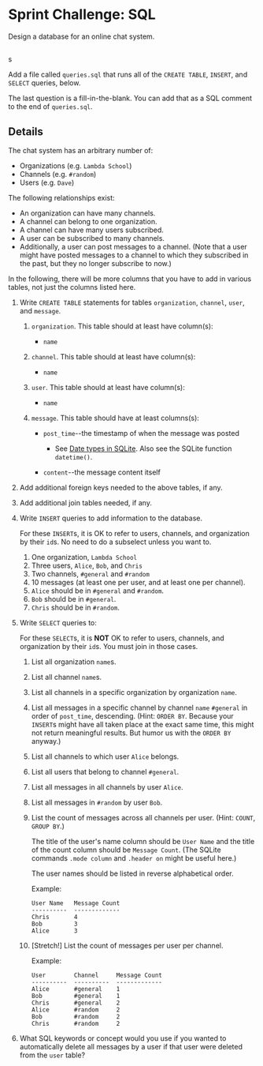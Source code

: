 # Sprint Challenge: SQL

Design a database for an online chat system.

##

s

Add a file called `queries.sql` that runs all of the `CREATE TABLE`,
`INSERT`, and `SELECT` queries, below.

The last question is a fill-in-the-blank. You can add that as a SQL
comment to the end of `queries.sql`.

## Details

The chat system has an arbitrary number of:

- Organizations (e.g. `Lambda School`)
- Channels (e.g. `#random`)
- Users (e.g. `Dave`)

The following relationships exist:

- An organization can have many channels.
- A channel can belong to one organization.
- A channel can have many users subscribed.
- A user can be subscribed to many channels.
- Additionally, a user can post messages to a channel. (Note that a user might have
  posted messages to a channel to which they subscribed in the past, but they no
  longer subscribe to now.)

In the following, there will be more columns that you have to add in
various tables, not just the columns listed here.

1. Write `CREATE TABLE` statements for tables `organization`, `channel`, `user`,
   and `message`.

   1. `organization`. This table should at least have column(s):

      - `name`

   2. `channel`. This table should at least have column(s):

      - `name`

   3. `user`. This table should at least have column(s):

      - `name`

   4. `message`. This table should have at least columns(s):

      - `post_time`--the timestamp of when the message was posted

        - See [Date types in
          SQLite](https://www.sqlite.org/datatype3.html#date_and_time_datatype).
          Also see the SQLite function `datetime()`.

      - `content`--the message content itself

2. Add additional foreign keys needed to the above tables, if any.

3. Add additional join tables needed, if any.

4. Write `INSERT` queries to add information to the database.

   For these `INSERT`s, it is OK to refer to users, channels, and organization
   by their `id`s. No need to do a subselect unless you want to.

   1. One organization, `Lambda School`
   2. Three users, `Alice`, `Bob`, and `Chris`
   3. Two channels, `#general` and `#random`
   4. 10 messages (at least one per user, and at least one per channel).
   5. `Alice` should be in `#general` and `#random`.
   6. `Bob` should be in `#general`.
   7. `Chris` should be in `#random`.

5. Write `SELECT` queries to:

   For these `SELECT`s, it is **NOT** OK to refer to users, channels, and
   organization by their `id`s. You must join in those cases.

   1. List all organization `name`s.

   2. List all channel `name`s.

   3. List all channels in a specific organization by organization `name`.

   4. List all messages in a specific channel by channel `name` `#general` in
      order of `post_time`, descending. (Hint: `ORDER BY`. Because your
      `INSERT`s might have all taken place at the exact same time, this might
      not return meaningful results. But humor us with the `ORDER BY` anyway.)

   5. List all channels to which user `Alice` belongs.

   6. List all users that belong to channel `#general`.

   7. List all messages in all channels by user `Alice`.

   8. List all messages in `#random` by user `Bob`.

   9. List the count of messages across all channels per user. (Hint:
      `COUNT`, `GROUP BY`.)

      The title of the user's name column should be `User Name` and the title of
      the count column should be `Message Count`. (The SQLite commands
      `.mode column` and `.header on` might be useful here.)

      The user names should be listed in reverse alphabetical order.

      Example:

      ```
      User Name   Message Count
      ----------  -------------
      Chris       4
      Bob         3
      Alice       3
      ```

   10. [Stretch!] List the count of messages per user per channel.

       Example:

       ```
       User        Channel     Message Count
       ----------  ----------  -------------
       Alice       #general    1
       Bob         #general    1
       Chris       #general    2
       Alice       #random     2
       Bob         #random     2
       Chris       #random     2
       ```

6. What SQL keywords or concept would you use if you wanted to automatically
   delete all messages by a user if that user were deleted from the `user`
   table?
